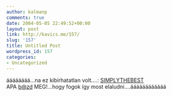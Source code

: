 ```yaml
---
author: kalmanp
comments: true
date: 2004-05-05 22:49:52+00:00
layout: post
link: http://kavics.me/157/
slug: '157'
title: Untitled Post
wordpress_id: 157
categories:
- Uncategorized
---
```


áááááááá...na ez kibírhatatlan volt....: [SIMPLYTHEBEST](http://alpha.ttt.bme.hu/~kurucz.g/best/simplythebest.wmv)  
APA [b@zd](mailto:b@zd) MEG!...hogy fogok így most elaludni....áááááááááááá

